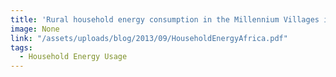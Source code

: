 ```yaml
---
title: 'Rural household energy consumption in the Millennium Villages in Sub-Saharan Africa'
image: None
link: "/assets/uploads/blog/2013/09/HouseholdEnergyAfrica.pdf"
tags:
  - Household Energy Usage
---
```

